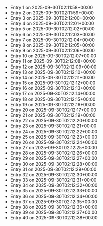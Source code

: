 - Entry 1 on 2025-09-30T02:11:58+00:00
- Entry 2 on 2025-09-30T02:11:59+00:00
- Entry 3 on 2025-09-30T02:12:00+00:00
- Entry 4 on 2025-09-30T02:12:01+00:00
- Entry 5 on 2025-09-30T02:12:02+00:00
- Entry 6 on 2025-09-30T02:12:03+00:00
- Entry 7 on 2025-09-30T02:12:04+00:00
- Entry 8 on 2025-09-30T02:12:05+00:00
- Entry 9 on 2025-09-30T02:12:06+00:00
- Entry 10 on 2025-09-30T02:12:07+00:00
- Entry 11 on 2025-09-30T02:12:08+00:00
- Entry 12 on 2025-09-30T02:12:09+00:00
- Entry 13 on 2025-09-30T02:12:10+00:00
- Entry 14 on 2025-09-30T02:12:11+00:00
- Entry 15 on 2025-09-30T02:12:12+00:00
- Entry 16 on 2025-09-30T02:12:13+00:00
- Entry 17 on 2025-09-30T02:12:14+00:00
- Entry 18 on 2025-09-30T02:12:15+00:00
- Entry 19 on 2025-09-30T02:12:16+00:00
- Entry 20 on 2025-09-30T02:12:17+00:00
- Entry 21 on 2025-09-30T02:12:19+00:00
- Entry 22 on 2025-09-30T02:12:20+00:00
- Entry 23 on 2025-09-30T02:12:21+00:00
- Entry 24 on 2025-09-30T02:12:22+00:00
- Entry 25 on 2025-09-30T02:12:23+00:00
- Entry 26 on 2025-09-30T02:12:24+00:00
- Entry 27 on 2025-09-30T02:12:25+00:00
- Entry 28 on 2025-09-30T02:12:26+00:00
- Entry 29 on 2025-09-30T02:12:27+00:00
- Entry 30 on 2025-09-30T02:12:28+00:00
- Entry 31 on 2025-09-30T02:12:29+00:00
- Entry 32 on 2025-09-30T02:12:30+00:00
- Entry 33 on 2025-09-30T02:12:31+00:00
- Entry 34 on 2025-09-30T02:12:32+00:00
- Entry 35 on 2025-09-30T02:12:33+00:00
- Entry 36 on 2025-09-30T02:12:34+00:00
- Entry 37 on 2025-09-30T02:12:35+00:00
- Entry 38 on 2025-09-30T02:12:36+00:00
- Entry 39 on 2025-09-30T02:12:37+00:00
- Entry 40 on 2025-09-30T02:12:38+00:00
